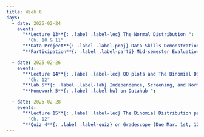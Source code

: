 ```yaml
---
title: Week 6
days:
  - date: 2025-02-24
    events:
      "**Lecture 13**{: .label .label-lec} The Normal Distribution ":
        "Ch. 10 & 11"
      "**Data Project**{: .label .label-proj} Data Skills Demonstration Part I (Due 10:00 PM PST)":
      "**Participation**{: .label .label-parti} Mid-semester Evaluation released":

  - date: 2025-02-26
    events:
      "**Lecture 14**{: .label .label-lec} QQ plots and The Binomial Distribution ": 
        "Ch. 12"
      "**Lab 5**{: .label .label-lab} Independence, Screening, and Normal Distribution (Due Mar. 1st)":
      "**Homework 5**{: .label .label-hw} on Datahub ":

  - date: 2025-02-28
    events:
      "**Lecture 15**{: .label .label-lec} The Binomial Distribution part II ":
        "Ch. 12"
      "**Quiz 4**{: .label .label-quiz} on Gradescope (Due Mar. 1st, 12pm noon)":
---
```

